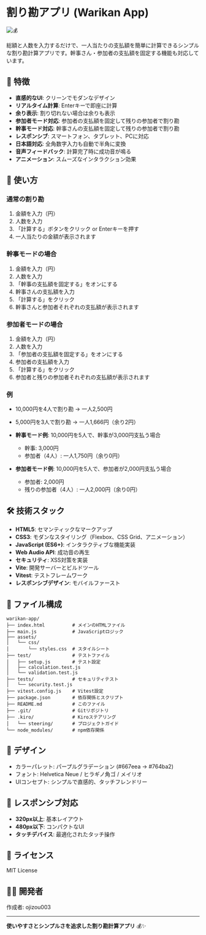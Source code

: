# 割り勘アプリ (Warikan App)

![💰](https://emojipedia-us.s3.dualstack.us-west-1.amazonaws.com/thumbs/240/apple/325/money-bag_1f4b0.png)

総額と人数を入力するだけで、一人当たりの支払額を簡単に計算できるシンプルな割り勘計算アプリです。幹事さん・参加者の支払額を固定する機能も対応しています。

## 🌟 特徴

- **直感的なUI**: クリーンでモダンなデザイン
- **リアルタイム計算**: Enterキーで即座に計算
- **余り表示**: 割り切れない場合は余りも表示
- **参加者モード対応**: 参加者の支払額を固定して残りの参加者で割り勘
- **幹事モード対応**: 幹事さんの支払額を固定して残りの参加者で割り勘
- **レスポンシブ**: スマートフォン、タブレット、PCに対応
- **日本語対応**: 全角数字入力も自動で半角に変換
- **音声フィードバック**: 計算完了時に成功音が鳴る
- **アニメーション**: スムーズなインタラクション効果

## 🚀 使い方

### 通常の割り勘
1. 金額を入力（円）
2. 人数を入力
3. 「計算する」ボタンをクリック or Enterキーを押す
4. 一人当たりの金額が表示されます

### 幹事モードの場合
1. 金額を入力（円）
2. 人数を入力
3. 「幹事の支払額を固定する」をオンにする
4. 幹事さんの支払額を入力
5. 「計算する」をクリック
6. 幹事さんと参加者それぞれの支払額が表示されます

### 参加者モードの場合
1. 金額を入力（円）
2. 人数を入力
3. 「参加者の支払額を固定する」をオンにする
4. 参加者の支払額を入力
5. 「計算する」をクリック
6. 参加者と残りの参加者それぞれの支払額が表示されます

### 例

- 10,000円を4人で割り勘 → 一人2,500円
- 5,000円を3人で割り勘 → 一人1,666円（余り2円）

- **幹事モード例**: 10,000円を5人で、幹事が3,000円支払う場合
  - 幹事: 3,000円
  - 参加者（4人）: 一人1,750円（余り0円）
- **参加者モード例**: 10,000円を5人で、参加者が2,000円支払う場合
  - 参加者: 2,000円
  - 残りの参加者（4人）: 一人2,000円（余り0円）  

## 🛠 技術スタック

- **HTML5**: セマンティックなマークアップ
- **CSS3**: モダンなスタイリング（Flexbox、CSS Grid、アニメーション）
- **JavaScript (ES6+)**: インタラクティブな機能実装
- **Web Audio API**: 成功音の再生
- **セキュリティ**: XSS対策を実装
- **Vite**: 開発サーバーとビルドツール
- **Vitest**: テストフレームワーク
- **レスポンシブデザイン**: モバイルファースト

## 📁 ファイル構成

```
warikan-app/
├── index.html          # メインのHTMLファイル
├── main.js             # JavaScriptロジック
├── assets/
│   └── css/
│       └── styles.css  # スタイルシート
├── test/               # テストファイル
│   ├── setup.js        # テスト設定
│   ├── calculation.test.js
│   └── validation.test.js
├── tests/              # セキュリティテスト
│   └── security.test.js
├── vitest.config.js    # Vitest設定
├── package.json        # 依存関係とスクリプト
├── README.md           # このファイル
├── .git/               # Gitリポジトリ
├── .kiro/              # Kiroステアリング
│   └── steering/       # プロジェクトガイド
└── node_modules/       # npm依存関係
```

## 🎨 デザイン

- カラーパレット: パープルグラデーション (#667eea → #764ba2)
- フォント: Helvetica Neue / ヒラギノ角ゴ / メイリオ
- UIコンセプト: シンプルで直感的、タッチフレンドリー

## 📱 レスポンシブ対応

- **320px以上**: 基本レイアウト
- **480px以下**: コンパクトなUI
- **タッチデバイス**: 最適化されたタッチ操作

## 📄 ライセンス

MIT License

## 👨‍💻 開発者

作成者: ojizou003

---

**使いやすさとシンプルさを追求した割り勘計算アプリ** 💰✨